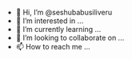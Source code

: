 - 👋 Hi, I’m @seshubabusiliveru
- 👀 I’m interested in ...
- 🌱 I’m currently learning ...
- 💞️ I’m looking to collaborate on ...
- 📫 How to reach me ...

<!---
seshubabusiliveru/seshubabusiliveru is a ✨ special ✨ repository because its `README.md` (this file) appears on your GitHub profile.
You can click the Preview link to take a look at your changes.
--->
